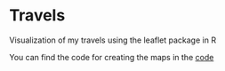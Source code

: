 # Travels
Visualization of my travels using the leaflet package in R

You can find the code for creating the maps in the [code](code/travels.html)
